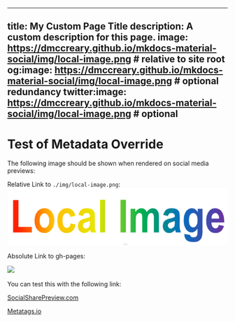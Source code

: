 <meta property="og:image" content="https://dmccreary.github.io/mkdocs-material-social/img/local-image.png" />

---
title: My Custom Page Title
description: A custom description for this page.
image: https://dmccreary.github.io/mkdocs-material-social/img/local-image.png  # relative to site root
og:image: https://dmccreary.github.io/mkdocs-material-social/img/local-image.png  # optional redundancy
twitter:image: https://dmccreary.github.io/mkdocs-material-social/img/local-image.png  # optional
---

# Test of Metadata Override

The following image should be shown when rendered on social media previews:

Relative Link to ```./img/local-image.png```:
![](./img/local-image.png)

Absolute Link to gh-pages:

![](https://dmccreary.github.io/mkdocs-material-social/img/local-image.png)

You can test this with the following link:

[SocialSharePreview.com](https://socialsharepreview.com/?url=https://dmccreary.github.io/mkdocs-material-social/metadata-override-test/)

[Metatags.io](https://metatags.io/)